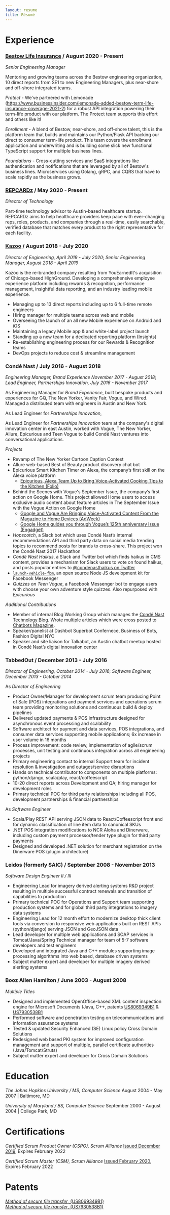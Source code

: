 ```yaml
---
layout: resume
title: Résumé
---
```


# Experience

### [Bestow Life Insurance](https://bestow.com/) / August 2020 - Present

_Senior Engineering Manager_

Mentoring and growing teams across the Bestow engineering organization, 10 direct reports from SE1 to new Engineering Managers, plus near-shore and off-shore integrated teams.

_Protect_ - We've partnered with Lemonade (https://www.businessinsider.com/lemonade-added-bestow-term-life-insurance-coverage-2021-2) for a robust API integration powering their term-life product with our platform. The Protect team supports this effort and others like it!

_Enrollment_ - A blend of Bestow, near-shore, and off-shore talent, this is the platform team that builds and maintains our Python/Flask API backing our direct to consumer term-life product. This team covers the enrollment application and underwriting and is building some slick new functional TypeScript support for multiple business lines.

_Foundations_ - Cross-cutting services and SaaS integrations like authentication and notifications that are leveraged by all of Bestow's business lines. Microservices using Golang, gRPC, and CQRS that have to scale rapidly as the business grows.

### [REPCARDz](http://repcardz.com/) / May 2020 - Present

_Director of Technology_

Part-time technology advisor to Austin-based healthcare startup. REPCARDz aims to help healthcare providers keep pace with ever-changing reps, roles, products, and companies through a real-time, easily searchable, verified database that matches every product to the right representative for each facility.

### [Kazoo](https://www.kazoohr.com/) / August 2018 - July 2020

_Director of Engineering, April 2019 - July 2020_;
_Senior Engineering Manager, August 2018 - April 2019_

Kazoo is the re-branded company resulting from YouEarnedIt's acquisition of Chicago-based HighGround. Developing a comprehensive employee experience platform including rewards &amp; recognition, performance management, insightful data reporting, and an industry leading mobile experience.

- Managing up to 13 direct reports including up to 6 full-time remote engineers
- Hiring manager for multiple teams across web and mobile
- Overseeing the launch of an all new Mobile experience on Android and iOS
- Maintaining a legacy Mobile app &amp; and white-label project launch
- Standing up a new team for a dedicated reporting platform (Insights)
- Re-establishing engineering process for our Rewards &amp; Recognition teams
- DevOps projects to reduce cost &amp; streamline management

### Condé Nast / July 2016 - August 2018

_Engineering Manager, Brand Experience November 2017 - August 2018_;
_Lead Engineer, Partnerships Innovation, July 2016 - November 2017_

As Engineering Manager for _Brand Experience_, built bespoke products and experiences for GQ, The New Yorker, Vanity Fair, Vogue, and Wired. Managed a distributed team with engineers in Austin and New York.

As Lead Engineer for _Partnerships Innovation_, 

As Lead Engineer for _Partnerships Innovation_ team at the company's digital innovation center in east Austin, worked with Vogue, The New Yorker, Allure, Epicurious and Teen Vogue to build Condé Nast ventures into conversational applications. 

_Projects_

- Revamp of The New Yorker Cartoon Caption Contest
- Allure web-based Best of Beauty product discovery chat bot
- Epicurious Smart Kitchen Timer on Alexa, the company’s first skill on the Alexa voice platform
  - [Epicurious, Alexa Team Up to Bring Voice-Activated Cooking Tips to the Kitchen (Folio)](http://www.foliomag.com/epicurious-alexa-team-up-to-bring-voice-activated-cooking-tips-to-the-kitchen/)
- Behind the Scenes with Vogue's September Issue, the company’s first action on Google Home. This project allowed Home users to access exclusive audio content about feature articles in The September Issue with the Vogue Action on Google Home
  - [Google and Vogue Are Bringing Voice-Activated Content From the Magazine to Home Devices (AdWeek)](http://www.adweek.com/digital/google-and-vogue-are-bringing-voice-activated-content-from-the-magazine-to-home-devices/)
  - [Google Home guides you through Vogue’s 125th anniversary issue (Engadget)](https://www.engadget.com/2017/08/18/google-home-guides-you-through-vogue-s-125th-anniversary-issue/)
- _Hopscotch_, a Slack bot which uses Condé Nast’s internal recommendations API and third party data on social media trending topics to  recommend posts for brands to cross-share. This project won the Condé Nast 2017 Hackathon
- _Condé Nast Haikus_, a Slack and Twitter bot which finds haikus in CMS content, provides a mechanism for Slack users to vote on found haikus, and posts popular entries to [@condenasthaikus on Twitter](https://twitter.com/condenasthaikus)
- [`launch-vehicle-fbm`](https://github.com/CondeNast/launch-vehicle-fbm), an open source Node JS development kit for Facebook Messenger
- _Quizzes on Teen Vogue_, a Facebook Messenger bot to engage users with choose your own adventure style quizzes. Also repurposed with _Epicurious_

_Additional Contributions_

- Member of internal Blog Working Group which manages the [Condé Nast Technology Blog](https://technology.condenast.com/). Wrote multiple articles which were cross posted to [Chatbots Magazine](https://chatbotsmagazine.com/).
- Speaker/panelist at Dashbot Superbot Confernece, Business of Bots, Fashion Digital NYC
- Speaker and site liaison for Talkabot, an Austin chatbot meetup hosted in
  Condé Nast’s digital innovation center

### TabbedOut / December 2013 - July 2016

_Director of Engineering, October 2014 - July 2016_;
_Software Engineer, December 2013 - October 2014_

As _Director of Engineering_

- Product Owner/Manager for development scrum team producing Point of Sale (POS) integrations and payment services and operations scrum team providing monitoring solutions and continuous build & deploy pipelines
- Delivered updated payments & POS infrastructure designed for asynchronous event processing and scalability
- Software architect for payment and data services, POS integrations, and consumer data services supporting mobile applications; 6x increase in user volume in 16 months
- Process improvement: code review, implementation of agile/scrum processes, unit testing and continuous integration across all engineering projects
- Primary engineering contact to internal Support team for incident resolution & investigation and outages/service disruptions
- Hands on technical contributor to components on multiple platforms: python/django, scala/play, react/coffeescript
- 10-20 direct reports across Development and QA; hiring manager for development roles
- Primary technical POC for third party relationships including all POS, development partnerships & financial partnerships

As _Software Engineer_

- Scala/Play REST API serving JSON data to React/Coffeescript front end for dynamic classification of line item data to canonical SKUs
- .NET POS integration modifications to NCR Aloha and Dinerware, including custom payment processor/tender type plugin for third party payments
- Designed and developed .NET solution for merchant registration on the Dinerware POS (plugin architecture)

### Leidos (formerly SAIC) / September 2008 - November 2013

_Software Design Engineer II / III_

- Engineering Lead for imagery derived alerting systems R&D project resulting in multiple successful contract renewals and transition of capabilities to production
- Primary technical POC for Operations and Support team supporting production systems and for global third party integrations to imagery data systems
- Engineering Lead for 12 month effort to modernize desktop thick client tools via conversion to responsive web applications built on REST APIs (python/django) serving JSON and GeoJSON data
- Lead developer for multiple web applications and SOAP services in Tomcat/Java/Spring Technical manager for team of 5-7
software developers and test engineers
- Developed and integrated Java and C++ modules supporting image processing algorithms into web based, database driven systems
- Subject matter expert and developer for multiple imagery derived alerting systems

### Booz Allen Hamilton / June 2003 - August 2008

_Multiple Titles_

- Designed and implemented OpenOffice-based XML content inspection engine for Microsoft Documents (Java, C++, patents [US8069349B1](https://patents.google.com/patent/US8069349B1/en) & [US7930538B1](https://patents.google.com/patent/US7930538B1/en)
- Performed software and penetration testing on telecommunications and information assurance systems
- Tested & updated Security Enhanced (SE) Linux policy Cross Domain Solutions
- Redesigned web based PKI system for improved configuration management and support of multiple, parallel certificate authorities (Java/Tomcat/Struts)
- Subject matter expert and developer for Cross Domain Solutions

# Education

_The Johns Hopkins University / MS, Computer Science_
August 2004 - May 2007 | Baltimore, MD

_University of Maryland / BS, Computer Science_
September 2000 - August 2004 | College Park, MD

# Certifications

_Certified Scrum Product Owner (CSPO), Scrum Alliance_
[Issued December 2019](http://bcert.me/sqvpyqper), Expires February 2022

_Certified Scrum Master (CSM), Scrum Alliance_
[Issued February 2020](http://bcert.me/sukirsbss), Expires February 2022

# Patents

[_Method of secure file transfer_, (US8069349B1)](https://patents.google.com/patent/US8069349B1/en)  
[_Method of secure file transfer_, (US7930538B1)](https://patents.google.com/patent/US7930538B1/en)
